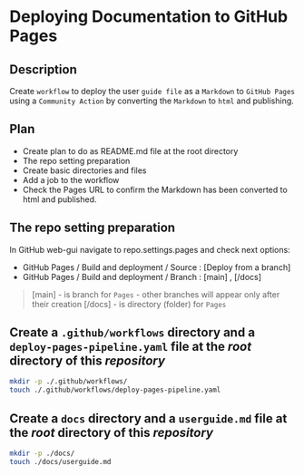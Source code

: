 # Deploying Documentation to GitHub Pages

## Description

Create `workflow` to deploy the user `guide file` as a `Markdown` to `GitHub Pages` using a `Community Action` by converting the `Markdown` to `html` and publishing.

<!--
repoNameShort  : gihubpages-lab
repoDescription : <NONE>
 -->

## Plan

- Create plan to do as README.md file at the root directory
- The repo setting preparation
- Create basic directories and files
- Add a job to the workflow
- Check the Pages URL to confirm the Markdown has been converted to html and published.

## The repo setting preparation

In GitHub web-gui  navigate to repo.settings.pages and check next options:

- GitHub Pages / Build and deployment / Source :  [Deploy from a branch]
- GitHub Pages / Build and deployment / Branch :  [main] , [/docs]

> [main] - is branch for `Pages` - other branches will appear only after their creation
> [/docs] - is directory (folder) for `Pages`

## Create a `.github/workflows` directory and a `deploy-pages-pipeline.yaml` file  at the _root_ directory of this _repository_

```bash
mkdir -p ./.github/workflows/
touch ./.github/workflows/deploy-pages-pipeline.yaml
```

## Create a `docs` directory and a `userguide.md` file  at the _root_ directory of this _repository_

```bash
mkdir -p ./docs/
touch ./docs/userguide.md
```
